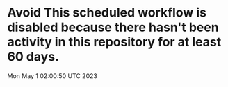 # Avoid This scheduled workflow is disabled because there hasn't been activity in this repository for at least 60 days.
Mon May  1 02:00:50 UTC 2023
